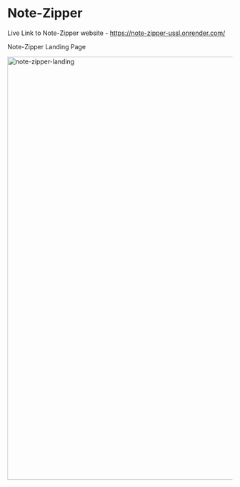 # Note-Zipper

Live Link to Note-Zipper website - https://note-zipper-ussl.onrender.com/

Note-Zipper Landing Page

<img width="948" alt="note-zipper-landing" src="https://github.com/prithvirajpatil29/Note-Zipper/assets/92314539/d8748f51-d504-4c1d-bc89-c3516866d6eb">
